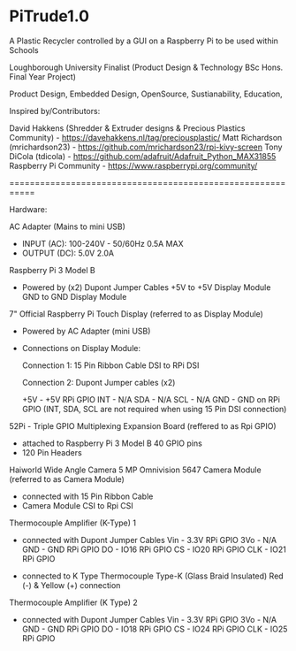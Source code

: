 # PiTrude1.0

A Plastic Recycler controlled by a GUI on a Raspberry Pi to be used within Schools

Loughborough University Finalist (Product Design & Technology BSc Hons. Final Year Project)

Product Design, Embedded Design, OpenSource, Sustianability, Education,

Inspired by/Contributors:

David Hakkens (Shredder & Extruder designs & Precious Plastics Community) - https://davehakkens.nl/tag/preciousplastic/
Matt Richardson (mrichardson23) - https://github.com/mrichardson23/rpi-kivy-screen
Tony DiCola (tdicola) - https://github.com/adafruit/Adafruit_Python_MAX31855
Raspberry Pi Community - https://www.raspberrypi.org/community/

===========================================================

Hardware:

AC Adapter (Mains to mini USB)
 - INPUT (AC): 100-240V - 50/60Hz  0.5A MAX
 - OUTPUT (DC): 5.0V 2.0A


Raspberry Pi 3 Model B
  - Powered by (x2) Dupont Jumper Cables
  +5V to +5V Display Module
      GND to GND Display Module

7" Official Raspberry Pi Touch Display (referred to as Display Module)
 - Powered by AC Adapter (mini USB)

 - Connections on Display Module:

    Connection 1: 15 Pin Ribbon Cable
      DSI to RPi DSI

    Connection 2: Dupont Jumper cables (x2)



      +5V - +5V RPi GPIO
      INT - N/A
      SDA - N/A
      SCL - N/A
      GND - GND on RPi GPIO
      (INT, SDA, SCL are not required when using 15 Pin DSI connection)

52Pi - Triple GPIO Multiplexing Expansion Board (reffered to as Rpi GPIO)
  - attached to Raspberry Pi 3 Model B 40 GPIO pins
  - 120 Pin Headers


Haiworld Wide Angle Camera 5 MP Omnivision 5647 Camera Module (referred to as Camera Module)
  - connected with 15 Pin Ribbon Cable
  - Camera Module CSI to Rpi CSI

Thermocouple Amplifier (K-Type) 1

- connected with Dupont Jumper Cables
  Vin - 3.3V RPi GPIO
  3Vo - N/A
  GND - GND RPi GPIO
  DO - IO16 RPi GPIO
  CS - IO20 RPi GPIO
  CLK - IO21 RPi GPIO

- connected to K Type Thermocouple Type-K (Glass Braid Insulated)
  Red (-) & Yellow (+) connection


Thermocouple Amplifier (K Type) 2

- connected with Dupont Jumper Cables
  Vin - 3.3V RPi GPIO
  3Vo - N/A
  GND - GND RPi GPIO
  DO - IO18 RPi GPIO
  CS - IO24 RPi GPIO
  CLK - IO25 RPi GPIO
